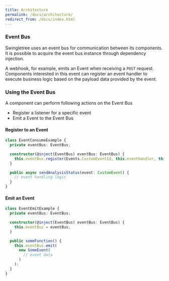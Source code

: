 ```yaml
---
title: Architecture
permalink: /docs/architecture/
redirect_from: /docs/index.html
---
```



### Event Bus

Swingletree uses an event bus for communication between its components. It is possible to acquire the event bus instance through dependency injection.

A webhook, for example, emits an Event when receiving a `POST` request. Components interested in this event can register an event handler to execute
business logic based on the payload data provided by the event.

### Using the Event Bus

A component can perform following actions on the Event Bus

* Register a listener for a specific event
* Emit a Event to the Event Bus

#### Register to an Event

```typescript
class EventConsumeExample {
  private eventBus: EventBus;

  constructor(@inject(EventBus) eventBus: EventBus) {
    this.eventBus.register(Events.CustomEventId, this.eventHandler, this);
  }

  public async sendAnalysisStatus(event: CustomEvent) {
    // event handling logic
  }
}
```

#### Emit an Event

```typescript
class EventEmitExample {
  private eventBus: EventBus;

  constructor(@inject(EventBus) eventBus: EventBus) {
    this.eventBus = eventBus;
  }

  public someFunction() {
    this.eventBus.emit(
      new SomeEvent(
        // event data
      )
    );
  }
}
```